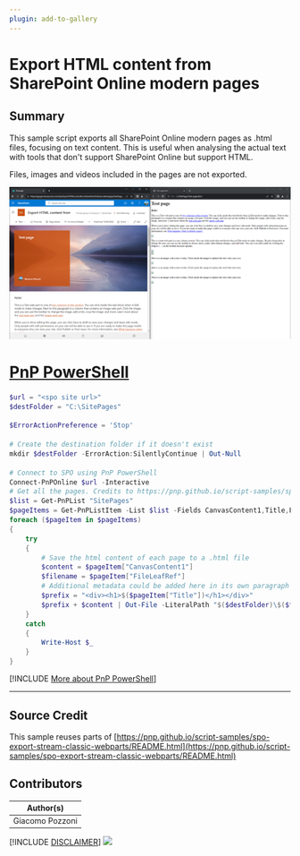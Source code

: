 ```yaml
---
plugin: add-to-gallery
---
```


# Export HTML content from SharePoint Online modern pages

## Summary

This sample script exports all SharePoint Online modern pages as .html files, focusing on text content. This is useful when analysing the actual text with tools that don't support SharePoint Online but support HTML.

Files, images and videos included in the pages are not exported.

![Example Screenshot](assets/example.png)

# [PnP PowerShell](#tab/pnpps)

```powershell
$url = "<spo site url>"
$destFolder = "C:\SitePages"

$ErrorActionPreference = 'Stop'

# Create the destination folder if it doesn't exist
mkdir $destFolder -ErrorAction:SilentlyContinue | Out-Null

# Connect to SPO using PnP PowerShell
Connect-PnPOnline $url -Interactive
# Get all the pages. Credits to https://pnp.github.io/script-samples/spo-export-stream-classic-webparts/README.html to filter only pages
$list = Get-PnPList "SitePages"
$pageItems = Get-PnPListItem -List $list -Fields CanvasContent1,Title,FileLeafRef | Where-Object { $_["FileLeafRef"] -like "*.aspx" }
foreach ($pageItem in $pageItems)
{
    try
    {
        # Save the html content of each page to a .html file
        $content = $pageItem["CanvasContent1"]
        $filename = $pageItem["FileLeafRef"]
        # Additional metadata could be added here in its own paragraph
        $prefix = "<div><h1>$($pageItem["Title"])</h1></div>"
        $prefix + $content | Out-File -LiteralPath "$($destFolder)\$($filename.Replace(".aspx",".html"))"
    }
    catch
    {
        Write-Host $_
    }
}
```
[!INCLUDE [More about PnP PowerShell](../../docfx/includes/MORE-PNPPS.md)]
***

## Source Credit

This sample reuses parts of [https://pnp.github.io/script-samples/spo-export-stream-classic-webparts/README.html](https://pnp.github.io/script-samples/spo-export-stream-classic-webparts/README.html)

## Contributors

| Author(s) |
|-----------|
| Giacomo Pozzoni |


[!INCLUDE [DISCLAIMER](../../docfx/includes/DISCLAIMER.md)]
<img src="https://m365-visitor-stats.azurewebsites.net/script-samples/scripts/spo-export-page-html" aria-hidden="true" />